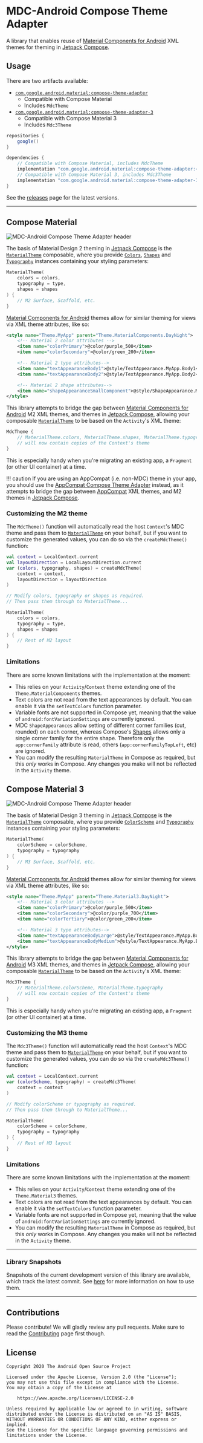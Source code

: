 # MDC-Android Compose Theme Adapter

A library that enables reuse of [Material Components for Android][mdc] XML themes for theming in [Jetpack Compose][compose].

## Usage

There are two artifacts available:

* [`com.google.android.material:compose-theme-adapter`](#compose-material)
    * Compatible with Compose Material
    * Includes `MdcTheme`
* [`com.google.android.material:compose-theme-adapter-3`](#compose-material-3)
    * Compatible with Compose Material 3
    * Includes `Mdc3Theme`

```groovy
repositories {
    google()
}

dependencies {
    // Compatible with Compose Material, includes MdcTheme
    implementation "com.google.android.material:compose-theme-adapter:<version>"
    // Compatible with Compose Material 3, includes Mdc3Theme
    implementation "com.google.android.material:compose-theme-adapter-3:<version>"
}
```

See the [releases](https://github.com/material-components/material-components-android-compose-theme-adapter/releases) page for the latest versions.

---

## Compose Material

![MDC-Android Compose Theme Adapter header](docs/header.png)

The basis of Material Design 2 theming in [Jetpack Compose][compose] is the [`MaterialTheme`][materialtheme] composable, where you provide [`Colors`][colors], [`Shapes`][shapes] and [`Typography`][typography] instances containing your styling parameters:

``` kotlin
MaterialTheme(
    colors = colors,
    typography = type,
    shapes = shapes
) {
    // M2 Surface, Scaffold, etc.
}
```

[Material Components for Android][mdc] themes allow for similar theming for views via XML theme attributes, like so:

``` xml
<style name="Theme.MyApp" parent="Theme.MaterialComponents.DayNight">
    <!-- Material 2 color attributes -->
    <item name="colorPrimary">@color/purple_500</item>
    <item name="colorSecondary">@color/green_200</item>

    <!-- Material 2 type attributes-->
    <item name="textAppearanceBody1">@style/TextAppearance.MyApp.Body1</item>
    <item name="textAppearanceBody2">@style/TextAppearance.MyApp.Body2</item>

    <!-- Material 2 shape attributes-->
    <item name="shapeAppearanceSmallComponent">@style/ShapeAppearance.MyApp.SmallComponent</item>
</style>
```

This library attempts to bridge the gap between [Material Components for Android][mdc] M2 XML themes, and themes in [Jetpack Compose][compose], allowing your composable [`MaterialTheme`][materialtheme] to be based on the `Activity`'s XML theme:


``` kotlin
MdcTheme {
    // MaterialTheme.colors, MaterialTheme.shapes, MaterialTheme.typography
    // will now contain copies of the Context's theme
}
```

This is especially handy when you're migrating an existing app, a `Fragment` (or other UI container) at a time.

!!! caution
    If you are using an AppCompat (i.e. non-MDC) theme in your app, you should use the
    [AppCompat Compose Theme Adapter](https://github.com/google/accompanist/tree/main/appcompat-theme)
    instead, as it attempts to bridge the gap between [AppCompat][appcompat] XML themes, and M2 themes in [Jetpack Compose][compose].

### Customizing the M2 theme

The `MdcTheme()` function will automatically read the host `Context`'s MDC theme and pass them to [`MaterialTheme`][materialtheme] on your behalf, but if you want to customize the generated values, you can do so via the `createMdcTheme()` function:

``` kotlin
val context = LocalContext.current
val layoutDirection = LocalLayoutDirection.current
var (colors, typography, shapes) = createMdcTheme(
    context = context,
    layoutDirection = layoutDirection
)

// Modify colors, typography or shapes as required.
// Then pass them through to MaterialTheme...

MaterialTheme(
    colors = colors,
    typography = type,
    shapes = shapes
) {
    // Rest of M2 layout
}
```

### Limitations

There are some known limitations with the implementation at the moment:

* This relies on your `Activity`/`Context` theme extending one of the `Theme.MaterialComponents` themes.
* Text colors are not read from the text appearances by default. You can enable it via the `setTextColors` function parameter.
* Variable fonts are not supported in Compose yet, meaning that the value of `android:fontVariationSettings` are currently ignored.
* MDC `ShapeAppearances` allow setting of different corner families (cut, rounded) on each corner, whereas Compose's [Shapes][shapes] allows only a single corner family for the entire shape. Therefore only the `app:cornerFamily` attribute is read, others (`app:cornerFamilyTopLeft`, etc) are ignored.
* You can modify the resulting `MaterialTheme` in Compose as required, but this _only_ works in Compose. Any changes you make will not be reflected in the `Activity` theme.

## Compose Material 3

![MDC-Android Compose Theme Adapter header](docs/m3header.png)

The basis of Material Design 3 theming in [Jetpack Compose][compose] is the [`MaterialTheme`][m3materialtheme] composable, where you provide [`ColorScheme`][m3colorscheme] and [`Typography`][m3typography] instances containing your styling parameters:

``` kotlin
MaterialTheme(
    colorScheme = colorScheme,
    typography = typography
) {
    // M3 Surface, Scaffold, etc.
}
```

[Material Components for Android][mdc] themes allow for similar theming for views via XML theme attributes, like so:

``` xml
<style name="Theme.MyApp" parent="Theme.Material3.DayNight">
    <!-- Material 3 color attributes -->
    <item name="colorPrimary">@color/purple_500</item>
    <item name="colorSecondary">@color/purple_700</item>
    <item name="colorTertiary">@color/green_200</item>

    <!-- Material 3 type attributes-->
    <item name="textAppearanceBodyLarge">@style/TextAppearance.MyApp.BodyLarge</item>
    <item name="textAppearanceBodyMedium">@style/TextAppearance.MyApp.BodyMedium</item>
</style>
```

This library attempts to bridge the gap between [Material Components for Android][mdc] M3 XML themes, and themes in [Jetpack Compose][compose], allowing your composable [`MaterialTheme`][m3materialtheme] to be based on the `Activity`'s XML theme:


``` kotlin
Mdc3Theme {
    // MaterialTheme.colorScheme, MaterialTheme.typography
    // will now contain copies of the Context's theme
}
```

This is especially handy when you're migrating an existing app, a `Fragment` (or other UI container) at a time.

### Customizing the M3 theme

The `Mdc3Theme()` function will automatically read the host `Context`'s MDC theme and pass them to [`MaterialTheme`][m3materialtheme] on your behalf, but if you want to customize the generated values, you can do so via the `createMdc3Theme()` function:

``` kotlin
val context = LocalContext.current
var (colorScheme, typography) = createMdc3Theme(
    context = context
)

// Modify colorScheme or typography as required.
// Then pass them through to MaterialTheme...

MaterialTheme(
    colorScheme = colorScheme,
    typography = typography
) {
    // Rest of M3 layout
}
```

### Limitations

There are some known limitations with the implementation at the moment:

* This relies on your `Activity`/`Context` theme extending one of the `Theme.Material3` themes.
* Text colors are not read from the text appearances by default. You can enable it via the `setTextColors` function parameter.
* Variable fonts are not supported in Compose yet, meaning that the value of `android:fontVariationSettings` are currently ignored.
* You can modify the resulting `MaterialTheme` in Compose as required, but this _only_ works in Compose. Any changes you make will not be reflected in the `Activity` theme.

---

### Library Snapshots

Snapshots of the current development version of this library are available, which track the latest commit. See [here](./docs/using-snapshot-version.md) for more information on how to use them.

---

## Contributions

Please contribute! We will gladly review any pull requests.
Make sure to read the [Contributing](CONTRIBUTING.md) page first though.

## License

```
Copyright 2020 The Android Open Source Project

Licensed under the Apache License, Version 2.0 (the "License");
you may not use this file except in compliance with the License.
You may obtain a copy of the License at

    https://www.apache.org/licenses/LICENSE-2.0

Unless required by applicable law or agreed to in writing, software
distributed under the License is distributed on an "AS IS" BASIS,
WITHOUT WARRANTIES OR CONDITIONS OF ANY KIND, either express or implied.
See the License for the specific language governing permissions and
limitations under the License.
```

 [compose]: https://developer.android.com/jetpack/compose
 [mdc]: https://github.com/material-components/material-components-android
 [appcompat]: https://developer.android.com/jetpack/androidx/releases/appcompat
 [materialtheme]: https://developer.android.com/reference/kotlin/androidx/compose/material/MaterialTheme
 [colors]: https://developer.android.com/reference/kotlin/androidx/compose/material/Colors
 [typography]: https://developer.android.com/reference/kotlin/androidx/compose/material/Typography
 [shapes]: https://developer.android.com/reference/kotlin/androidx/compose/material/Shapes
 [m3materialtheme]: https://developer.android.com/reference/kotlin/androidx/compose/material3/MaterialTheme
 [m3colorscheme]: https://developer.android.com/reference/kotlin/androidx/compose/material3/ColorScheme
 [m3typography]: https://developer.android.com/reference/kotlin/androidx/compose/material3/Typography

